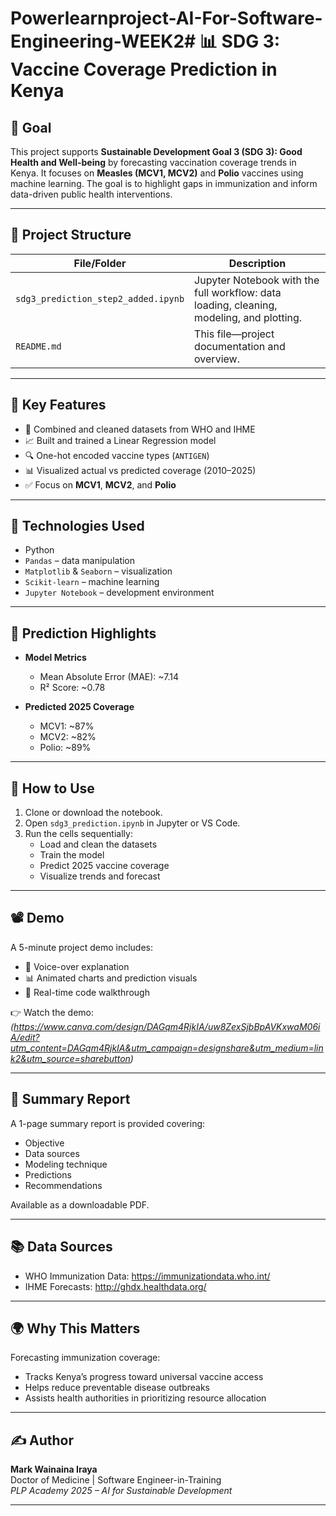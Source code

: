 # Powerlearnproject-AI-For-Software-Engineering-WEEK2# 📊 SDG 3: Vaccine Coverage Prediction in Kenya

## 🎯 Goal
This project supports **Sustainable Development Goal 3 (SDG 3): Good Health and Well-being** by forecasting vaccination coverage trends in Kenya. It focuses on **Measles (MCV1, MCV2)** and **Polio** vaccines using machine learning. The goal is to highlight gaps in immunization and inform data-driven public health interventions.

---

## 📁 Project Structure

| File/Folder                  | Description |
|-----------------------------|-------------|
| `sdg3_prediction_step2_added.ipynb`     | Jupyter Notebook with the full workflow: data loading, cleaning, modeling, and plotting. |
| `README.md`                 | This file—project documentation and overview. |

---

## 📌 Key Features

- 🧹 Combined and cleaned datasets from WHO and IHME
- 📈 Built and trained a Linear Regression model
- 🔍 One-hot encoded vaccine types (`ANTIGEN`)
- 📊 Visualized actual vs predicted coverage (2010–2025)
- ✅ Focus on **MCV1**, **MCV2**, and **Polio**

---

## 🧪 Technologies Used

- Python
- `Pandas` – data manipulation  
- `Matplotlib` & `Seaborn` – visualization  
- `Scikit-learn` – machine learning  
- `Jupyter Notebook` – development environment

---

## 🔮 Prediction Highlights

- **Model Metrics**  
  - Mean Absolute Error (MAE): ~7.14  
  - R² Score: ~0.78  

- **Predicted 2025 Coverage**  
  - MCV1: ~87%  
  - MCV2: ~82%  
  - Polio: ~89%

---

## 🧠 How to Use

1. Clone or download the notebook.
2. Open `sdg3_prediction.ipynb` in Jupyter or VS Code.
3. Run the cells sequentially:
   - Load and clean the datasets
   - Train the model
   - Predict 2025 vaccine coverage
   - Visualize trends and forecast

---

## 📽️ Demo

A 5-minute project demo includes:
- 📣 Voice-over explanation
- 📊 Animated charts and prediction visuals
- 🎯 Real-time code walkthrough

👉 Watch the demo: *(https://www.canva.com/design/DAGqm4RjkIA/uw8ZexSjbBpAVKxwaM06iA/edit?utm_content=DAGqm4RjkIA&utm_campaign=designshare&utm_medium=link2&utm_source=sharebutton)*

---

## 📄 Summary Report

A 1-page summary report is provided covering:
- Objective
- Data sources
- Modeling technique
- Predictions
- Recommendations

Available as a downloadable PDF.

---

## 📚 Data Sources

- WHO Immunization Data: https://immunizationdata.who.int/
- IHME Forecasts: http://ghdx.healthdata.org/

---

## 🌍 Why This Matters

Forecasting immunization coverage:
- Tracks Kenya’s progress toward universal vaccine access
- Helps reduce preventable disease outbreaks
- Assists health authorities in prioritizing resource allocation

---

## ✍️ Author

**Mark Wainaina Iraya**  
Doctor of Medicine | Software Engineer-in-Training  
*PLP Academy 2025 – AI for Sustainable Development*

---


